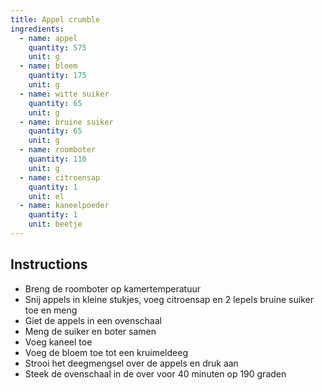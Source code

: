 ```yaml
---
title: Appel crumble
ingredients:
  - name: appel
    quantity: 575
    unit: g
  - name: bloem
    quantity: 175
    unit: g
  - name: witte suiker
    quantity: 65
    unit: g
  - name: bruine suiker
    quantity: 65
    unit: g
  - name: roomboter
    quantity: 110
    unit: g
  - name: citroensap
    quantity: 1
    unit: el
  - name: kaneelpoeder
    quantity: 1
    unit: beetje
---
```


<Recipe />

## Instructions
  - Breng de roomboter op kamertemperatuur
  - Snij appels in kleine stukjes, voeg citroensap en 2 lepels bruine suiker toe en meng
  - Giet de appels in een ovenschaal
  - Meng de suiker en boter samen
  - Voeg kaneel toe
  - Voeg de bloem toe tot een kruimeldeeg
  - Strooi het deegmengsel over de appels en druk aan
  - Steek de ovenschaal in de over voor 40 minuten op 190 graden